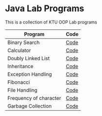 # Java Lab Programs

This is a collection of KTU OOP Lab programs

| Program            | Code                                                                      |
| ------------------ | ------------------------------------------------------------------------- |
| Binary Search      | [Code](https://github.com/sora-san45/Java/blob/master/BinarySearch.java)  |
| Calculator         | [Code](https://github.com/sora-san45/Java/blob/master/Calculator.java)    |
| Doubly Linked List | [Code](https://github.com/sora-san45/Java/blob/master/DLL.java)           |
| Inheritance        | [Code](https://github.com/sora-san45/Java/blob/master/Details.java)       |
| Exception Handling | [Code](https://github.com/sora-san45/Java/blob/master/ExceptionHandle.java)|
| Fibonacci          | [Code](https://github.com/sora-san45/Java/blob/master/Fibonacci.java)     |
| File Handling | [Code](https://github.com/sora-san45/Java/blob/master/FileWR.java)|
| Frequency of character | [Code](https://github.com/sora-san45/Java/blob/master/FreqOfChar.java)|
| Garbage Collection | [Code](https://github.com/sora-san45/Java/blob/master/Garbage.java)|
